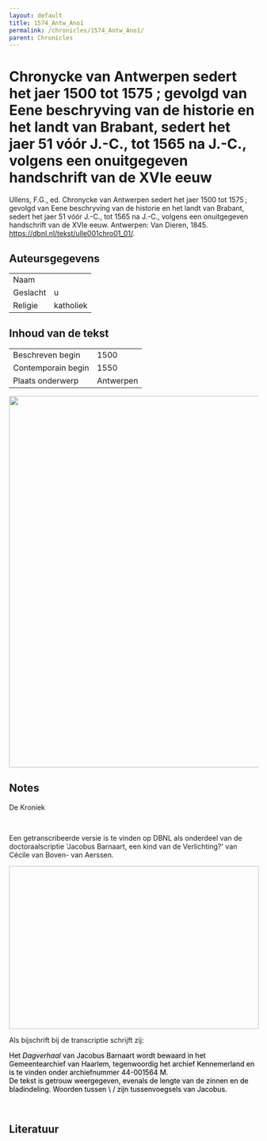 ```yaml
---
layout: default
title: 1574_Antw_Ano1
permalink: /chronicles/1574_Antw_Ano1/
parent: Chronicles
--- 
```



# Chronycke van Antwerpen sedert het jaer 1500 tot 1575 ; gevolgd van Eene beschryving van de historie en het landt van Brabant, sedert het jaer 51 vóór J.-C., tot 1565 na J.-C., volgens een onuitgegeven handschrift van de XVIe eeuw 

Ullens, F.G., ed. Chronycke van Antwerpen sedert het jaer 1500 tot 1575 ; gevolgd van Eene beschryving van de historie en het landt van Brabant, sedert het jaer 51 vóór J.-C., tot 1565 na J.-C., volgens een onuitgegeven handschrift van de XVIe eeuw. Antwerpen: Van Dieren, 1845. https://dbnl.nl/tekst/ulle001chro01_01/. 

## Auteursgegevens 

| | | 
| --------------- | --------------- | 
| Naam |   | 
| Geslacht | u | 
| Religie | katholiek | 

## Inhoud van de tekst 

| | | 
| --------------- | --------------- | 
| Beschreven begin | 1500 | 
| Contemporain begin | 1550 | 
| Plaats onderwerp | Antwerpen | 

[<img src="..\..\barplots_chronicles\1574_Antw_Ano1.jpg" width="750"/>](..\..\barplots_chronicles\1574_Antw_Ano1.jpg) 

## Notes 

<div data-schema-version="8"><p>De Kroniek</p>
<p>&nbsp;</p>
<p>Een getranscribeerde versie is te vinden op DBNL als onderdeel van de doctoraalscriptie 'Jacobus Barnaart, een kind van de Verlichting?' van Cécile van Boven- van Aerssen.</p>
<p><img alt="" data-attachment-key="XMKBAG3I" width="606" height="329"></p>
<p>Als bijschrift bij de transcriptie schrijft zij:</p>
<p><span style="color: #000000"><span style="background-color: #f3f4f5">Het&nbsp;</span></span><em><span style="color: #000000"><span style="background-color: #f3f4f5">Dagverhaal</span></span></em><span style="color: #000000"><span style="background-color: #f3f4f5">&nbsp;van Jacobus Barnaart wordt bewaard in het Gemeentearchief van Haarlem, tegenwoordig het archief Kennemerland en is te vinden onder archiefnummer 44-001564 M.<br>De tekst is getrouw weergegeven, evenals de lengte van de zinnen en de bladindeling. Woorden tussen \ / zijn tussenvoegsels van Jacobus.</span></span></p>
<p>&nbsp;</p>
</div> 

## Literatuur 

